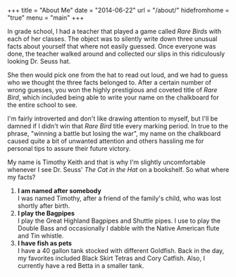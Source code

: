 +++
title = "About Me"
date = "2014-06-22"
url = "/about/"
hidefromhome = "true"
menu = "main"
+++

In grade school, I had a teacher that played a game called *Rare Birds* with
each of her classes. The object was to silently write down three unusual facts
about yourself that where not easily guessed. Once everyone was done, the
teacher walked around and collected our slips in this ridiculously looking
Dr. Seuss hat.  

She then would pick one from the hat to read out loud, and we had to guess who
we thought the three facts belonged to. After a certain number of wrong guesses,
you won the highly prestigious and coveted title of *Rare Bird*, which included
being able to write your name on the chalkboard for the entire school to see.

I'm fairly introverted and don't like drawing attention to myself, but I'll be
damned if I didn't win that *Rare Bird* title every marking period. In true to
the phrase, "winning a battle but losing the war", my name on the chalkboard
caused quite a bit of unwanted attention and others hassling me for personal
tips to assure their future victory.

My name is Timothy Keith and that is why I'm slightly uncomfortable whenever I
see Dr. Seuss' *The Cat in the Hat* on a bookshelf. So what where my facts?

1. **I am named after somebody**<br>
   I was named Timothy, after a friend of the family's child, who was lost
   shortly after birth.
2. **I play the Bagpipes**<br>
   I play the Great Highland Bagpipes and Shuttle pipes. I use to play the
   Double Bass and occasionally I dabble with the Native American flute and Tin
   whistle.
3. **I have fish as pets**<br>
   I have a 40 gallon tank stocked with different Goldfish. Back in the day, my
   favorites included Black Skirt Tetras and Cory Catfish. Also, I currently 
   have a red Betta in a smaller tank.
